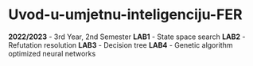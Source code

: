 # Uvod-u-umjetnu-inteligenciju-FER
**2022/2023** - 3rd Year, 2nd Semester
  **LAB1** - State space search
  **LAB2** - Refutation resolution
  **LAB3** - Decision tree
  **LAB4** - Genetic algorithm optimized neural networks
